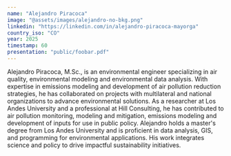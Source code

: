 ```yaml
---
name: "Alejandro Piracoca"
image: "@assets/images/alejandro-no-bkg.png"
linkedin: "https://linkedin.com/in/alejandro-piracoca-mayorga"
country_iso: "CO"
year: 2025
timestamp: 60
presentation: "public/foobar.pdf"
---
```


Alejandro Piracoca, M.Sc., is an environmental engineer specializing in air quality, environmental modeling and environmental data analysis. With expertise in emissions modeling and development of air pollution reduction strategies, he has collaborated on projects with multilateral and national organizations to advance environmental solutions. As a researcher at Los Andes University and a professional at Hill Consulting, he has contributed to air pollution monitoring, modeling and mitigation, emissions modeling and development of inputs for use in public policy. Alejandro holds a master's degree from Los Andes University and is proficient in data analysis, GIS, and programming for environmental applications. His work integrates science and policy to drive impactful sustainability initiatives.
